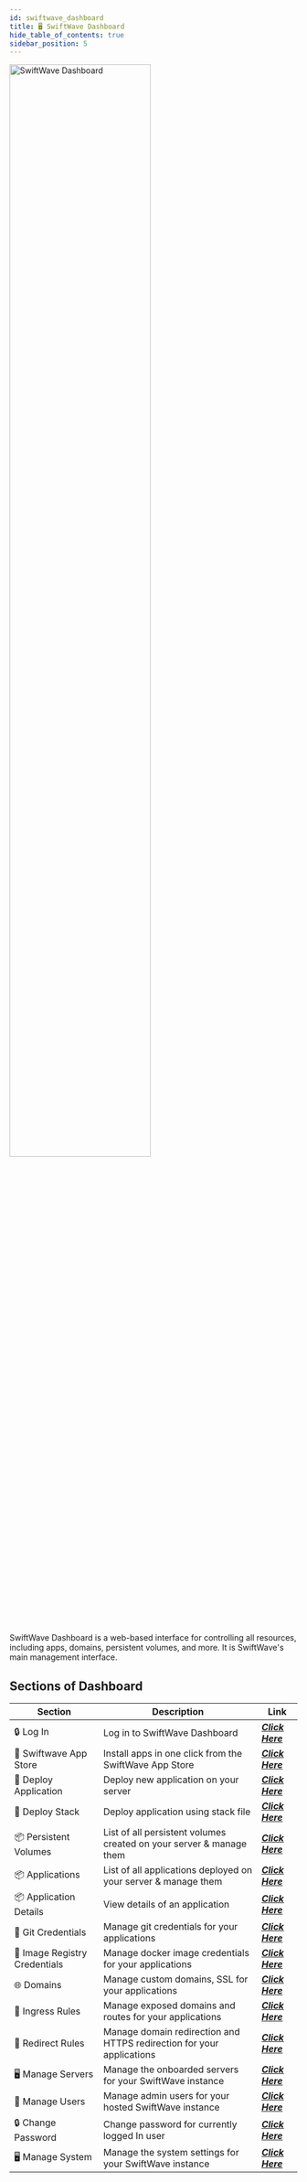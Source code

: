 ```yaml
---
id: swiftwave_dashboard
title: 🖥️ SwiftWave Dashboard
hide_table_of_contents: true
sidebar_position: 5
---
```


<div style={{
    display: 'flex',
    justifyContent: 'center',
    marginBottom: '2rem'
}}>
    <img src="/assets/2.0.x/dashboard-loading.png" alt="SwiftWave Dashboard" width="70%"/>
</div>


SwiftWave Dashboard is a web-based interface for controlling all resources, including apps, domains, persistent volumes, and more. It is SwiftWave's main management interface.



## Sections of Dashboard
| Section                      | Description                                                           | Link                                         |
| ---------------------------- | --------------------------------------------------------------------- |----------------------------------------------|
| 🔒 Log In                     | Log in to SwiftWave Dashboard                                         | [***Click Here***](./log_in)                 |
| 🏪 Swiftwave App Store        | Install apps in one click from the SwiftWave App Store                | [***Click Here***](./swiftwave_app_store)    |
| 🔨 Deploy Application         | Deploy new application on your server                                 | [***Click Here***](./deploy_new_application) |
| 🔨 Deploy Stack               | Deploy application using stack file                                   | [***Click Here***](./deploy_stack)           |
| 📦 Persistent Volumes         | List of all persistent volumes created on your server & manage them   | [***Click Here***](./persistent-volumes)     |
| 📦 Applications               | List of all applications deployed on your server & manage them        | [***Click Here***](./applications)           |
| 📦 Application Details        | View details of an application                                        | [***Click Here***](./application_details)    |
| 🐙 Git Credentials            | Manage git credentials for your applications                          | [***Click Here***](./git-credentials)        |
| 🐳 Image Registry Credentials | Manage docker image credentials for your applications                 | [***Click Here***](./image-credentials)      |
| 🌐 Domains                    | Manage custom domains, SSL for your applications                      | [***Click Here***](./domains)                |
| 🚪 Ingress Rules              | Manage exposed domains and routes for your applications               | [***Click Here***](./ingress-rules)          |
| 🔄 Redirect Rules             | Manage domain redirection and HTTPS redirection for your applications | [***Click Here***](./redirect-rules)         |
| 🖥️ Manage Servers             | Manage the onboarded servers for your SwiftWave instance              | [***Click Here***](./manage-servers)         |
| 👥 Manage Users               | Manage admin users for your hosted SwiftWave instance                 | [***Click Here***](./manage-users)           |
| 🔒 Change Password            | Change password for currently logged In user                          | [***Click Here***](./change_password)        |
| 🖥️ Manage System              | Manage the system settings for your SwiftWave instance                | [***Click Here***](./manage-system)          |

